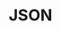 ---
# This topic lives at
# https://digital.gov/topics/json

# Topic Title
title: "JSON"

# description — keep it short and clear
summary: ""

# Weight
weight: 1

# For more information on managing topics,
# see https://github.com/GSA/digitalgov.gov/wiki/topics
---